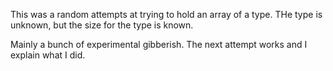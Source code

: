 This was a random attempts at trying to hold an array of a type. THe type is unknown, but the size for the type is known.

Mainly a bunch of experimental gibberish. The next attempt works and I explain what I did.
